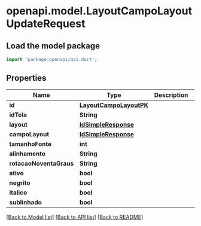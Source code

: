 # openapi.model.LayoutCampoLayoutUpdateRequest

## Load the model package
```dart
import 'package:openapi/api.dart';
```

## Properties
Name | Type | Description | Notes
------------ | ------------- | ------------- | -------------
**id** | [**LayoutCampoLayoutPK**](LayoutCampoLayoutPK.md) |  | [optional] 
**idTela** | **String** |  | 
**layout** | [**IdSimpleResponse**](IdSimpleResponse.md) |  | 
**campoLayout** | [**IdSimpleResponse**](IdSimpleResponse.md) |  | 
**tamanhoFonte** | **int** |  | 
**alinhamento** | **String** |  | 
**rotacaoNoventaGraus** | **String** |  | [optional] 
**ativo** | **bool** |  | 
**negrito** | **bool** |  | 
**italico** | **bool** |  | 
**sublinhado** | **bool** |  | 

[[Back to Model list]](../README.md#documentation-for-models) [[Back to API list]](../README.md#documentation-for-api-endpoints) [[Back to README]](../README.md)


